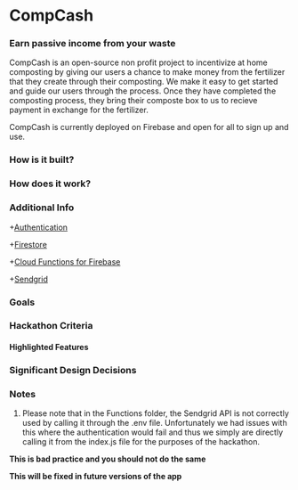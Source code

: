 # CompCash #
### Earn passive income from your waste ###

CompCash is an open-source non profit project to incentivize at home composting by giving our users a chance to make money from the fertilizer that they create through their composting. We make it easy to get started and guide our users through the process. Once they have completed the composting process, they bring their composte box to us to recieve payment in exchange for the fertilizer.

CompCash is currently deployed on Firebase and open for all to sign up and use.

### How is it built? ###

### How does it work? ###


### Additional Info ###

+[Authentication](https://firebase.google.com/docs/auth)

+[Firestore](https://firebase.google.com/docs/firestore)

+[Cloud Functions for Firebase](https://firebase.google.com/docs/functions)

+[Sendgrid](https://sendgrid.com/docs/api-reference/)

### Goals ###


### Hackathon Criteria ###


#### Highlighted Features ####


### Significant Design Decisions ###


### Notes ###

1. Please note that in the Functions folder, the Sendgrid API is not correctly used by calling it through the .env file. Unfortunately we had issues with this where the authentication would fail and thus we simply are directly calling it from the index.js file for the purposes of the hackathon.

__This is bad practice and you should not do the same__

__This will be fixed in future versions of the app__